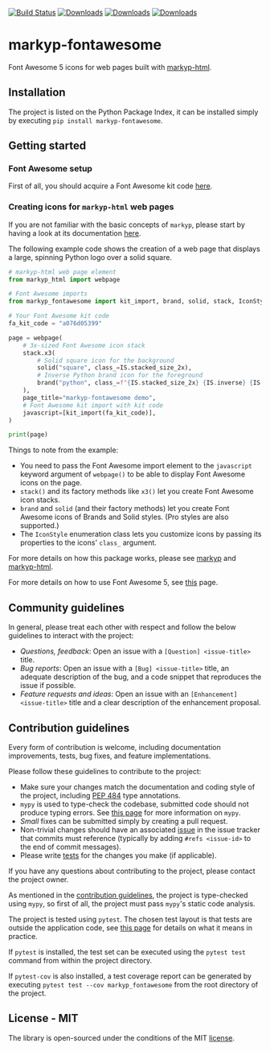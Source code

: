 [![Build Status](https://travis-ci.org/volfpeter/markyp-fontawesome.svg?branch=master)](https://travis-ci.org/volfpeter/markyp-fontawesome)
[![Downloads](https://pepy.tech/badge/markyp-fontawesome)](https://pepy.tech/project/markyp-fontawesome)
[![Downloads](https://pepy.tech/badge/markyp-fontawesome/month)](https://pepy.tech/project/markyp-fontawesome/month)
[![Downloads](https://pepy.tech/badge/markyp-fontawesome/week)](https://pepy.tech/project/markyp-fontawesome/week)

# markyp-fontawesome

Font Awesome 5 icons for web pages built with [markyp-html](https://github.com/volfpeter/markyp-html).

## Installation

The project is listed on the Python Package Index, it can be installed simply by executing `pip install markyp-fontawesome`.

## Getting started

### Font Awesome setup

First of all, you should acquire a Font Awesome kit code [here](https://fontawesome.com/start).

### Creating icons for `markyp-html` web pages

If you are not familiar with the basic concepts of `markyp`, please start by having a look at its documentation [here](https://github.com/volfpeter/markyp).

The following example code shows the creation of a web page that displays a large, spinning Python logo over a solid square.

```Python
# markyp-html web page element
from markyp_html import webpage

# Font Awesome imports
from markyp_fontawesome import kit_import, brand, solid, stack, IconStyle as IS

# Your Font Awesome kit code
fa_kit_code = "a076d05399"

page = webpage(
    # 3x-sized Font Awesome icon stack
    stack.x3(
        # Solid square icon for the background
        solid("square", class_=IS.stacked_size_2x),
        # Inverse Python brand icon for the foreground
        brand("python", class_=f"{IS.stacked_size_2x} {IS.inverse} {IS.spin}"),
    ),
    page_title="markyp-fontawesome demo",
    # Font Awesome kit import with kit code
    javascript=[kit_import(fa_kit_code)],
)

print(page)
```

Things to note from the example:

- You need to pass the Font Awesome import element to the `javascript` keyword argument of `webpage()` to be able to display Font Awesome icons on the page.
- `stack()` and its factory methods like `x3()` let you create Font Awesome icon stacks.
- `brand` and `solid` (and their factory methods) let you create Font Awesome icons of Brands and Solid styles. (Pro styles are also supported.)
- The `IconStyle` enumeration class lets you customize icons by passing its properties to the icons' `class_` argument.

For more details on how this package works, please see [markyp](https://github.com/volfpeter/markyp) and [markyp-html](https://github.com/volfpeter/markyp-html).

For more details on how to use Font Awesome 5, see [this](https://fontawesome.com/how-to-use/on-the-web/referencing-icons/basic-use) page.

## Community guidelines

In general, please treat each other with respect and follow the below guidelines to interact with the project:

- _Questions, feedback_: Open an issue with a `[Question] <issue-title>` title.
- _Bug reports_: Open an issue with a `[Bug] <issue-title>` title, an adequate description of the bug, and a code snippet that reproduces the issue if possible.
- _Feature requests and ideas_: Open an issue with an `[Enhancement] <issue-title>` title and a clear description of the enhancement proposal.

## Contribution guidelines

Every form of contribution is welcome, including documentation improvements, tests, bug fixes, and feature implementations.

Please follow these guidelines to contribute to the project:

- Make sure your changes match the documentation and coding style of the project, including [PEP 484](https://www.python.org/dev/peps/pep-0484/) type annotations.
- `mypy` is used to type-check the codebase, submitted code should not produce typing errors. See [this page](http://mypy-lang.org/) for more information on `mypy`.
- _Small_ fixes can be submitted simply by creating a pull request.
- Non-trivial changes should have an associated [issue](#community-guidelines) in the issue tracker that commits must reference (typically by adding `#refs <issue-id>` to the end of commit messages).
- Please write [tests](#testing) for the changes you make (if applicable).

If you have any questions about contributing to the project, please contact the project owner.

As mentioned in the [contribution guidelines](#contribution-guidelines), the project is type-checked using `mypy`, so first of all, the project must pass `mypy`'s static code analysis.

The project is tested using `pytest`. The chosen test layout is that tests are outside the application code, see [this page](https://docs.pytest.org/en/latest/goodpractices.html#tests-outside-application-code) for details on what it means in practice.

If `pytest` is installed, the test set can be executed using the `pytest test` command from within the project directory.

If `pytest-cov` is also installed, a test coverage report can be generated by executing `pytest test --cov markyp_fontawesome` from the root directory of the project.

## License - MIT

The library is open-sourced under the conditions of the MIT [license](https://choosealicense.com/licenses/mit/).

